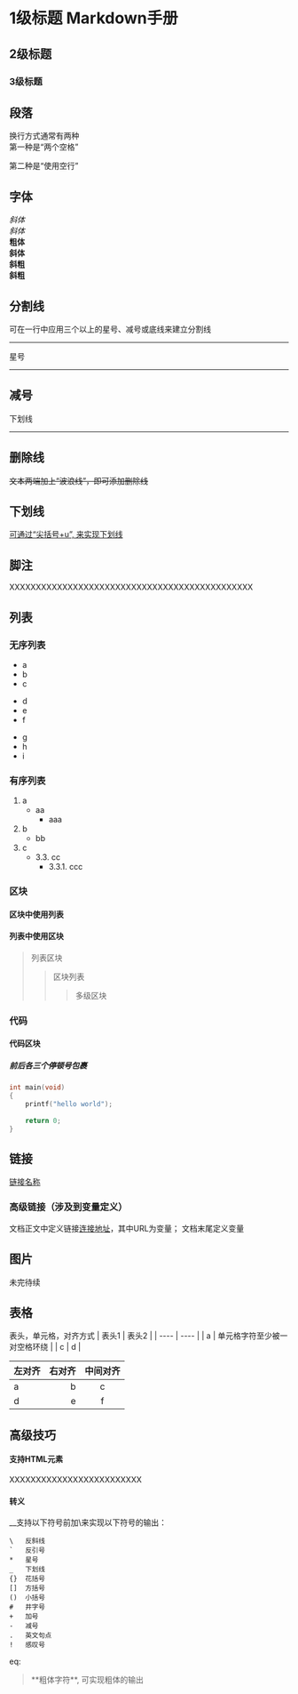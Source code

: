 # 1级标题 Markdown手册

## 2级标题

### 3级标题

## 段落

换行方式通常有两种  
第一种是“两个空格”  

第二种是“使用空行”

## 字体

*斜体*  
_斜体_  
**粗体**  
__斜体__  
****斜粗****  
____斜粗____  

## 分割线

可在一行中应用三个以上的星号、减号或底线来建立分割线  
***
星号  
***
减号  
---
下划线
___

## 删除线

~~文本两端加上“波浪线”，即可添加删除线~~

## 下划线

<u> 可通过“尖括号+u”, 来实现下划线</u>

## 脚注

XXXXXXXXXXXXXXXXXXXXXXXXXXXXXXXXXXXXXXXXXXXXXX

## 列表

### 无序列表

* a
* b
* c
+ d
+ e
+ f
- g
- h
- i

### 有序列表

1. a
    * aa
        * aaa
2. b
    * bb
3. c
    * 3.3. cc
        * 3.3.1. ccc

### 区块

#### 区块中使用列表

#### 列表中使用区块

> 列表区块  
>> 区块列表  
>>> 多级区块  

### 代码

#### 代码区块

##### 前后各三个停顿号包裹

```cpp
int main(void)
{
    printf("hello world");
    
    return 0;
}
```

## 链接

[链接名称](https://www.runoob.com)  

### 高级链接（涉及到变量定义）

文档正文中定义链接[连接地址][URL]，其中URL为变量；
文档末尾定义变量

[URL]: https://www.runoob.com

## 图片

未完待续

## 表格

表头，单元格，对齐方式
| 表头1 | 表头2 |
| ----  | ---- |
| a     | 单元格字符至少被一对空格环绕 |
| c     | d    |

| 左对齐 | 右对齐 | 中间对齐 |
| :----- | ----: | :-: |
| a      |     b | c |
| d      |     e | f |

## 高级技巧

#### 支持HTML元素

XXXXXXXXXXXXXXXXXXXXXXXXX

#### 转义

__支持以下符号前加\\来实现以下符号的输出：

```text
\   反斜线
`   反引号
*   星号
_   下划线
{}  花括号
[]  方括号
()  小括号
#   井字号
+   加号
-   减号
.   英文句点
!   感叹号
```

eq:
> \*\*粗体字符\*\*, 可实现粗体的输出
